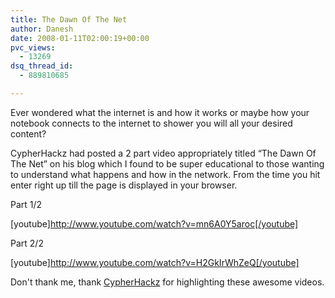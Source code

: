 ```yaml
---
title: The Dawn Of The Net
author: Danesh
date: 2008-01-11T02:00:19+00:00
pvc_views:
  - 13269
dsq_thread_id:
  - 889810685

---
```

Ever wondered what the internet is and how it works or maybe how your notebook connects to the internet to shower you will all your desired content?

CypherHackz had posted a 2 part video appropriately titled &#8220;The Dawn Of The Net&#8221; on his blog which I found to be super educational to those wanting to understand what happens and how in the network. From the time you hit enter right up till the page is displayed in your browser.

Part 1/2

[youtube]http://www.youtube.com/watch?v=mn6A0Y5aroc[/youtube]<!--more-->

  
Part 2/2

[youtube]http://www.youtube.com/watch?v=H2GkIrWhZeQ[/youtube]

Don't thank me, thank [CypherHackz][1] for highlighting these awesome videos.

 [1]: http://www.cypherhackz.net/archives/2008/01/08/video-the-dawn-of-the-net/#more-1045